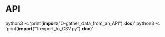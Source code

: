 # API
python3 -c 'print(__import__("0-gather_data_from_an_API").__doc__)'
python3 -c 'print(__import__("1-export_to_CSV.py").__doc__)'